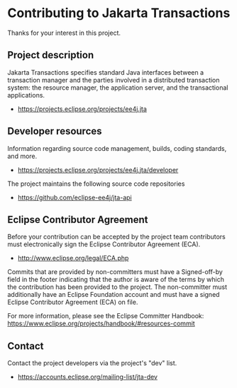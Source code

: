 # Contributing to Jakarta Transactions

Thanks for your interest in this project.

## Project description

Jakarta Transactions specifies standard Java interfaces between a
transaction manager and the parties involved in a distributed transaction
system: the resource manager, the application server, and the transactional
applications.

* https://projects.eclipse.org/projects/ee4j.jta

## Developer resources

Information regarding source code management, builds, coding standards, and
more.

* https://projects.eclipse.org/projects/ee4j.jta/developer

The project maintains the following source code repositories

* https://github.com/eclipse-ee4j/jta-api

## Eclipse Contributor Agreement

Before your contribution can be accepted by the project team contributors must
electronically sign the Eclipse Contributor Agreement (ECA).

* http://www.eclipse.org/legal/ECA.php

Commits that are provided by non-committers must have a Signed-off-by field in
the footer indicating that the author is aware of the terms by which the
contribution has been provided to the project. The non-committer must
additionally have an Eclipse Foundation account and must have a signed Eclipse
Contributor Agreement (ECA) on file.

For more information, please see the Eclipse Committer Handbook:
https://www.eclipse.org/projects/handbook/#resources-commit

## Contact

Contact the project developers via the project's "dev" list.

* https://accounts.eclipse.org/mailing-list/jta-dev
